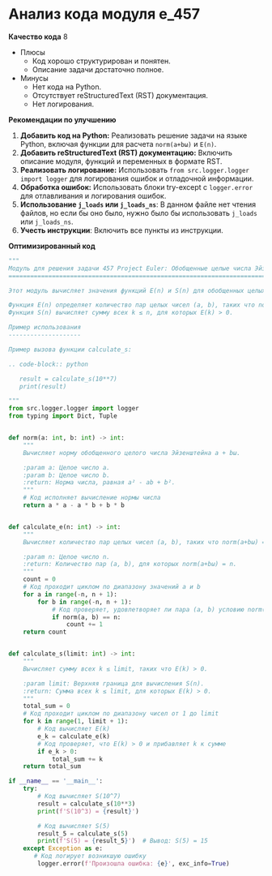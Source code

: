 # Анализ кода модуля e_457

**Качество кода**
8
- Плюсы
    - Код хорошо структурирован и понятен.
    - Описание задачи достаточно полное.
- Минусы
    - Нет кода на Python. 
    - Отсутствует reStructuredText (RST) документация.
    - Нет логирования.

**Рекомендации по улучшению**

1.  **Добавить код на Python:** Реализовать решение задачи на языке Python, включая функции для расчета `norm(a+bω)` и `E(n)`.
2.  **Добавить reStructuredText (RST) документацию:**  Включить описание модуля, функций и переменных в формате RST.
3.  **Реализовать логирование:** Использовать `from src.logger.logger import logger` для логирования ошибок и отладочной информации.
4.  **Обработка ошибок:** Использовать блоки try-except с `logger.error` для отлавливания и логирования ошибок.
5.  **Использование `j_loads` или `j_loads_ns`**: В данном файле нет чтения файлов, но если бы оно было, нужно было бы использовать `j_loads` или `j_loads_ns`.
6.  **Учесть инструкции**: Включить все пункты из инструкции.

**Оптимизированный код**

```python
"""
Модуль для решения задачи 457 Project Euler: Обобщенные целые числа Эйзенштейна.
===================================================================================================

Этот модуль вычисляет значения функций E(n) и S(n) для обобщенных целых чисел Эйзенштейна.

Функция E(n) определяет количество пар целых чисел (a, b), таких что norm(a+bω) = n.
Функция S(n) вычисляет сумму всех k ≤ n, для которых E(k) > 0.

Пример использования
--------------------

Пример вызова функции calculate_s:

.. code-block:: python

   result = calculate_s(10**7)
   print(result)

"""
from src.logger.logger import logger
from typing import Dict, Tuple


def norm(a: int, b: int) -> int:
    """
    Вычисляет норму обобщенного целого числа Эйзенштейна a + bω.

    :param a: Целое число a.
    :param b: Целое число b.
    :return: Норма числа, равная a² - ab + b².
    """
    # Код исполняет вычисление нормы числа
    return a * a - a * b + b * b


def calculate_e(n: int) -> int:
    """
    Вычисляет количество пар целых чисел (a, b), таких что norm(a+bω) = n.

    :param n: Целое число n.
    :return: Количество пар (a, b), для которых norm(a+bω) = n.
    """
    count = 0
    # Код проходит циклом по диапазону значений a и b
    for a in range(-n, n + 1):
        for b in range(-n, n + 1):
            # Код проверяет, удовлетворяет ли пара (a, b) условию norm(a+bω) = n
            if norm(a, b) == n:
                count += 1
    return count


def calculate_s(limit: int) -> int:
    """
    Вычисляет сумму всех k ≤ limit, таких что E(k) > 0.

    :param limit: Верхняя граница для вычисления S(n).
    :return: Сумма всех k ≤ limit, для которых E(k) > 0.
    """
    total_sum = 0
    # Код проходит циклом по диапазону чисел от 1 до limit
    for k in range(1, limit + 1):
        # Код вычисляет E(k)
        e_k = calculate_e(k)
        # Код проверяет, что E(k) > 0 и прибавляет k к сумме
        if e_k > 0:
            total_sum += k
    return total_sum

if __name__ == '__main__':
    try:
        # Код вычисляет S(10^7)
        result = calculate_s(10**3)
        print(f'S(10^3) = {result}')

        # Код вычисляет S(5)
        result_5 = calculate_s(5)
        print(f'S(5) = {result_5}')  # Вывод: S(5) = 15
    except Exception as e:
       # Код логирует возникшую ошибку
        logger.error(f'Произошла ошибка: {e}', exc_info=True)

```